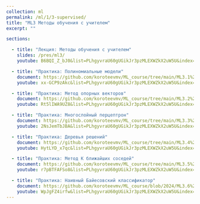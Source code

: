 ```yaml
---
collection: ml
permalink: /ml/1/3-supervised/
title: "ML3 Методы обучения с учителем"
excerpt: ""

sections:

  - title: "Лекция: Методы обучения с учителем"
    slides: /pres/ml3/
    youtube: B6BQI_Z_bJ0&list=PLhgyvraU60gUGikJr3pzMLEXWZkX2uW5U&index=16

  - title: "Практика: Полиномиальные модели" 
    document: https://github.com/koroteevmv/ML_course/tree/main/ML3.1%20polynomial%20features/README.md
    youtube: xx-GCP9zAkc&list=PLhgyvraU60gUGikJr3pzMLEXWZkX2uW5U&index=19

  - title: "Практика: Метод опорных векторов" 
    document: https://github.com/koroteevmv/ML_course/tree/main/ML3.2%20svm/README.md
    youtube: Rt5lIWA9UZ8&list=PLhgyvraU60gUGikJr3pzMLEXWZkX2uW5U&index=24

  - title: "Практика: Многослойный перцептрон" 
    document: https://github.com/koroteevmv/ML_course/tree/main/ML3.3%20mlp/README.md
    youtube: 2NsJemTbJBA&list=PLhgyvraU60gUGikJr3pzMLEXWZkX2uW5U&index=28

  - title: "Практика: Деревья решений" 
    document: https://github.com/koroteevmv/ML_course/tree/main/ML3.4%20trees/README.md
    youtube: HytLYD_x7qc&list=PLhgyvraU60gUGikJr3pzMLEXWZkX2uW5U&index=30

  - title: "Практика: Метод К ближайших соседей" 
    document: https://github.com/koroteevmv/ML_course/tree/main/ML3.5%20knn/README.md
    youtube: r7pBTFAFSo8&list=PLhgyvraU60gUGikJr3pzMLEXWZkX2uW5U&index=32

  - title: "Практика: Наивный Байесовский классификатор" 
    document: https://github.com/koroteevmv/ML_course/blob/2024/ML3.6%20bayes/README.md
    youtube: WpJgFZ4irfw&list=PLhgyvraU60gUGikJr3pzMLEXWZkX2uW5U&index=34
---
```

